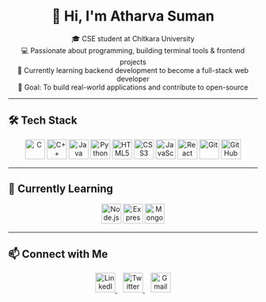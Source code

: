 <h1 align="center">👋 Hi, I'm Atharva Suman</h1>

<p align="center">
  🎓 CSE student at Chitkara University <br>
  💻 Passionate about programming, building terminal tools & frontend projects <br>
  🚀 Currently learning backend development to become a full-stack web developer <br>
  🎯 Goal: To build real-world applications and contribute to open-source
</p>

---

## 🛠️ Tech Stack

<p align="center">
  <img src="https://cdn.jsdelivr.net/gh/devicons/devicon/icons/c/c-original.svg" width="40" height="40" alt="C"/>
  <img src="https://cdn.jsdelivr.net/gh/devicons/devicon/icons/cplusplus/cplusplus-original.svg" width="40" height="40" alt="C++"/>
  <img src="https://cdn.jsdelivr.net/gh/devicons/devicon/icons/java/java-original.svg" width="40" height="40" alt="Java"/>
  <img src="https://cdn.jsdelivr.net/gh/devicons/devicon/icons/python/python-original.svg" width="40" height="40" alt="Python"/>
  <img src="https://cdn.jsdelivr.net/gh/devicons/devicon/icons/html5/html5-original.svg" width="40" height="40" alt="HTML5"/>
  <img src="https://cdn.jsdelivr.net/gh/devicons/devicon/icons/css3/css3-original.svg" width="40" height="40" alt="CSS3"/>
  <img src="https://cdn.jsdelivr.net/gh/devicons/devicon/icons/javascript/javascript-original.svg" width="40" height="40" alt="JavaScript"/>
  <img src="https://cdn.jsdelivr.net/gh/devicons/devicon/icons/react/react-original.svg" width="40" height="40" alt="React"/>
  <img src="https://cdn.jsdelivr.net/gh/devicons/devicon/icons/git/git-original.svg" width="40" height="40" alt="Git"/>
  <img src="https://cdn.jsdelivr.net/gh/devicons/devicon/icons/github/github-original.svg" width="40" height="40" alt="GitHub"/>
</p>

---

## 🌱 Currently Learning

<p align="center">
  <img src="https://cdn.jsdelivr.net/gh/devicons/devicon/icons/nodejs/nodejs-original.svg" width="40" height="40" alt="Node.js"/>
  <img src="https://cdn.jsdelivr.net/gh/devicons/devicon/icons/express/express-original.svg" width="40" height="40" alt="Express.js"/>
  <img src="https://cdn.jsdelivr.net/gh/devicons/devicon/icons/mongodb/mongodb-original.svg" width="40" height="40" alt="MongoDB"/>
</p>

---

## 📫 Connect with Me

<p align="center">
  <a href="https://www.linkedin.com/in/atharva-kumar-suman-a5b599213" target="_blank">
    <img src="https://cdn.jsdelivr.net/gh/devicons/devicon/icons/linkedin/linkedin-original.svg" width="40" height="40" alt="LinkedIn"/>
  </a>
  &nbsp;&nbsp;
  <a href="https://twitter.com/atharva_suman" target="_blank">
    <img src="https://cdn-icons-png.flaticon.com/512/733/733579.png" width="40" height="40" alt="Twitter"/>
  </a>
  &nbsp;&nbsp;
  <a href="mailto:atharvasuman16@gmail.com">
    <img src="https://cdn-icons-png.flaticon.com/512/732/732200.png" width="40" height="40" alt="Gmail"/>
  </a>
</p>
